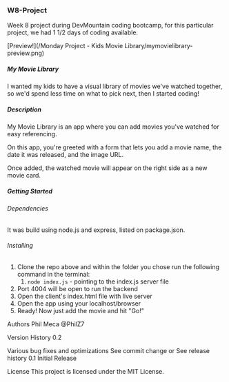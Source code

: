 ### W8-Project
Week 8 project during DevMountain coding bootcamp, for this particular project, we had 1 1/2 days of coding available.

[Preview!](/Monday Project - Kids Movie Library/mymovielibrary-preview.png)

##### My Movie Library
I wanted my kids to have a visual library of movies we've watched together, so we'd spend less time on what to pick next, then I started coding!

##### Description
My Movie Library is an app where you can add movies you've watched for easy referencing.

On this app, you're greeted with a form that lets you add a movie name, the date it was released, and the image URL.

Once added, the watched movie will appear on the right side as a new movie card.

##### Getting Started
###### Dependencies
It was build using node.js and express, listed on package.json.

###### Installing
1. Clone the repo above and within the folder you chose run the following command in the terminal: 
	1. `node index.js` - pointing to the index.js server file
2. Port 4004 will be open to run the backend
3. Open the client's index.html file with live server
4. Open the app using your localhost/browser
5. Ready! Now just add the movie and hit "Go!"


Authors
Phil Meca
@PhilZ7

Version History
0.2

Various bug fixes and optimizations
See commit change or See release history
0.1
Initial Release

License
This project is licensed under the MIT License.
